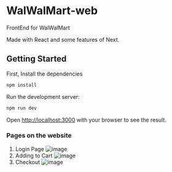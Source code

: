 # WalWalMart-web
FrontEnd for WalWalMart

Made with React and some features of Next.

## Getting Started


First, Install the dependencies
```bash
npm install
```


Run the development server:

```bash
npm run dev
```

Open [http://localhost:3000](http://localhost:3000) with your browser to see the result.

### Pages on the website
1. Login Page
   ![image](https://github.com/user-attachments/assets/11c2b850-e5a7-4a76-9d27-c444e79a9d27)
2. Adding to Cart
   ![image](https://github.com/user-attachments/assets/dd3958c1-3197-4b12-ae7f-b8155b5f37a8)
3. Checkout
   ![image](https://github.com/user-attachments/assets/e3076bec-a661-484b-8d92-2d22b07478d9)
   



